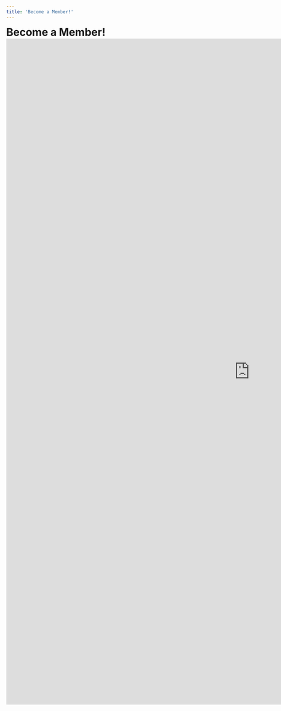 ```yaml
---
title: 'Become a Member!'
---
```


<h1 style="margin: 0">Become a Member!</h1>
<div class="row" style="justify-content: center">
    <iframe src="https://docs.google.com/forms/d/e/1FAIpQLSdqb01YwOH4B04YJTyzfWDsQKSXV5CXBKYR1IbpTl84Fa6-LA/viewform?embedded=true" width="1296" height="1770" frameborder="0" marginheight="0" marginwidth="0">Loading…</iframe>
</div>